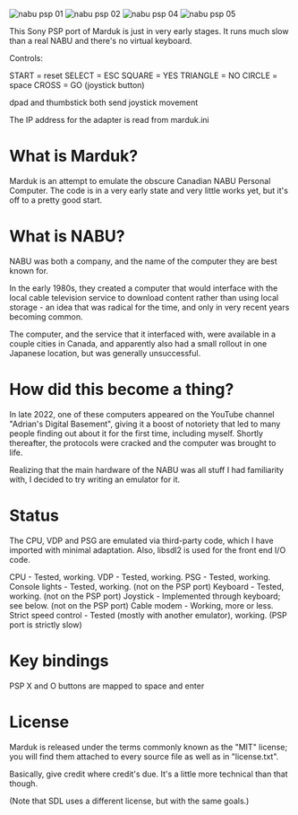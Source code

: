 ![nabu psp 01](https://user-images.githubusercontent.com/910729/220287400-11513474-4032-421d-b3c8-b5bef1dfd7e4.jpg)
![nabu psp 02](https://user-images.githubusercontent.com/910729/220287409-68b1b30b-e032-42bf-8a9c-21dc35f346ec.jpg)
![nabu psp 04](https://user-images.githubusercontent.com/910729/220287412-2188747e-8efa-4e5f-bd57-7a0293bbbc5f.jpg)
![nabu psp 05](https://user-images.githubusercontent.com/910729/220287418-41b82c78-f0ae-44e6-9a11-d305775135a8.jpg)

This Sony PSP port of Marduk is just in very early stages. It runs much slow than a real NABU and there's no virtual keyboard.

Controls:

START = reset
SELECT = ESC
SQUARE = YES
TRIANGLE = NO
CIRCLE = space
CROSS = GO (joystick button)

dpad and thumbstick both send joystick movement

The IP address for the adapter is read from marduk.ini

What is Marduk?
===============

  Marduk is an attempt to emulate the obscure Canadian NABU Personal Computer.
  The code is in a very early state and very little works yet, but it's off to
  a pretty good start.

What is NABU?
=============

  NABU was both a company, and the name of the computer they are best known
  for.

  In the early 1980s, they created a computer that would interface with the
  local cable television service to download content rather than using local
  storage - an idea that was radical for the time, and only in very recent
  years becoming common.

  The computer, and the service that it interfaced with, were available in a
  couple cities in Canada, and apparently also had a small rollout in one
  Japanese location, but was generally unsuccessful.

How did this become a thing?
============================

  In late 2022, one of these computers appeared on the YouTube channel
  "Adrian's Digital Basement", giving it a boost of notoriety that led to many
  people finding out about it for the first time, including myself.  Shortly
  thereafter, the protocols were cracked and the computer was brought to life.

  Realizing that the main hardware of the NABU was all stuff I had familiarity
  with, I decided to try writing an emulator for it.

Status
======

  The CPU, VDP and PSG are emulated via third-party code, which I have
  imported with minimal adaptation.  Also, libsdl2 is used for the front end
  I/O code.

  CPU - Tested, working.
  VDP - Tested, working.
  PSG - Tested, working.
  Console lights - Tested, working. (not on the PSP port)
  Keyboard - Tested, working. (not on the PSP port)
  Joystick - Implemented through keyboard; see below. (not on the PSP port)
  Cable modem - Working, more or less.
  Strict speed control - Tested (mostly with another emulator), working. (PSP port is strictly slow)

Key bindings
============
  PSP X and O buttons are mapped to space and enter

License
=======

  Marduk is released under the terms commonly known as the "MIT" license; you
  will find them attached to every source file as well as in "license.txt".

  Basically, give credit where credit's due.  It's a little more technical
  than that though.

  (Note that SDL uses a different license, but with the same goals.)

